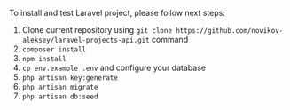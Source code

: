 To install and test Laravel project, please follow next steps:


1. Clone current repository using `git clone https://github.com/novikov-aleksey/laravel-projects-api.git` command
2. `composer install`
3. `npm install`
4. `cp env.example .env` and configure your database
5. `php artisan key:generate`
6. `php artisan migrate`
7. `php artisan db:seed`
